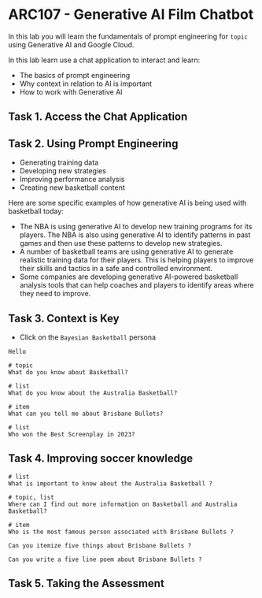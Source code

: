 # ARC107 - Generative AI Film Chatbot

In this lab you will learn the fundamentals of prompt engineering for `topic` using Generative AI and Google Cloud.

In this lab learn use a chat application to interact and learn:

* The basics of prompt engineering
* Why context in relation to AI is important
* How to work with Generative AI

## Task 1. Access the Chat Application

## Task 2. Using Prompt Engineering

* Generating training data
* Developing new strategies
* Improving performance analysis
* Creating new basketball content

Here are some specific examples of how generative AI is being used with basketball today:

* The NBA is using generative AI to develop new training programs for its players. The NBA is also using generative AI to identify patterns in past games and then use these patterns to develop new strategies.
* A number of basketball teams are using generative AI to generate realistic training data for their players. This is helping players to improve their skills and tactics in a safe and controlled environment.
* Some companies are developing generative AI-powered basketball analysis tools that can help coaches and players to identify areas where they need to improve.

## Task 3. Context is Key

* Click on the `Bayesian Basketball` persona

```text
Hello

# topic
What do you know about Basketball?

# list
What do you know about the Australia Basketball?

# item
What can you tell me about Brisbane Bullets?

# list
Who won the Best Screenplay in 2023?
```

## Task 4. Improving soccer knowledge

```text
# list
What is important to know about the Australia Basketball ?

# topic, list
Where can I find out more information on Basketball and Australia Basketball?

# item
Who is the most famous person associated with Brisbane Bullets ?

Can you itemize five things about Brisbane Bullets ?

Can you write a five line poem about Brisbane Bullets ?
```

## Task 5. Taking the Assessment
